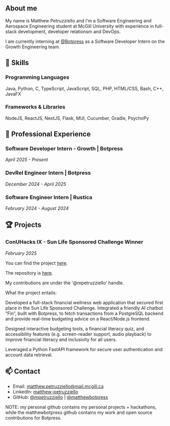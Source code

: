 ## About me
My name is Matthew Petruzziello and I'm a Software Engineering and Aerospace Engineering student at McGill University with experience in full-stack development, developer relationsm and DevOps.

I am currently interning at [@Botpress](https://botpress.com) as a Software Developer Intern on the Growth Engineering team.

## 🔧 Skills

### Programming Languages
Java, Python, C, TypeScript, JavaScript, SQL, PHP, HTML/CSS, Bash, C++, JavaFX

### Frameworks & Libraries
NodeJS, ReactJS, NextJS, Flask, MUI, Cucumber, Gradle, PsychoPy

## 💼 Professional Experience

### Software Developer Intern - Growth | Botpress
*April 2025 - Present*

### DevRel Engineer Intern | Botpress
*December 2024 - April 2025*

### Software Engineer Intern | Rustica
*February 2024 - August 2024*

## 🏆 Projects

### ConUHacks IX - Sun Life Sponsored Challenge Winner
*February 2025*

You can find the project [here](https://devpost.com/software/finsurance).

The repository is [here](https://github.com/SophiaClifton/hashbrown-app).

My contributions are under the '@mpetruzziello' handle.

What the project entails:

Developed a full-stack financial wellness web application that secured first place in the Sun Life Sponsored Challenge. Integrated a friendly AI chatbot “Fin”, built with Botpress, to fetch transactions from a PostgreSQL backend and provide real-time budgeting advice on a React/Node.js frontend.

Designed interactive budgeting tools, a financial literacy quiz, and accessibility features (e.g. screen-reader support, audio playback) to improve financial literacy and inclusivity for all users.

Leveraged a Python FastAPI framework for secure user authentication and account data retrieval.

## 📫 Contact
- Email: matthew.petruzziello@mail.mcgill.ca
- LinkedIn: [matthew-petruzziello](https://linkedin.com/in/matthew-petruzziello)
- GitHub: [@mpetruzziello](https://github.com/mpetruzziello) | [@matthewbotpress](https://github.com/matthewbotpress)

NOTE: my personal github contains my personal projects + hackathons, while the matthewbotpress github contains my work and open source contributions for Botpress.